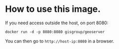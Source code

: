 # How to use this image.

If you need access outside the host, on port 8080:

	docker run -d -p 8080:8080 gisgroup/geoserver

You can then go to `http://host-ip:8080` in a browser.
